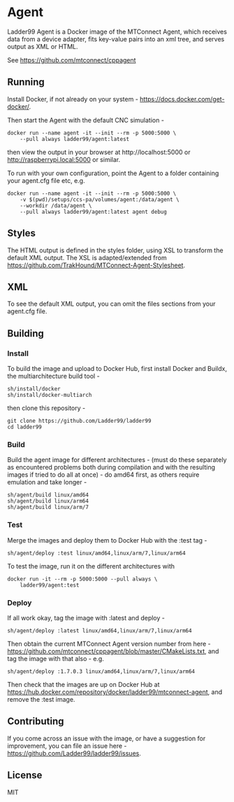 # Agent

Ladder99 Agent is a Docker image of the MTConnect Agent, which receives data from a device adapter, fits key-value pairs into an xml tree, and serves output as XML or HTML.

See https://github.com/mtconnect/cppagent

## Running

Install Docker, if not already on your system - https://docs.docker.com/get-docker/.

Then start the Agent with the default CNC simulation -

    docker run --name agent -it --init --rm -p 5000:5000 \
        --pull always ladder99/agent:latest

then view the output in your browser at http://localhost:5000 or http://raspberrypi.local:5000 or similar.

To run with your own configuration, point the Agent to a folder containing your agent.cfg file etc, e.g.

    docker run --name agent -it --init --rm -p 5000:5000 \
        -v $(pwd)/setups/ccs-pa/volumes/agent:/data/agent \
        --workdir /data/agent \
        --pull always ladder99/agent:latest agent debug

## Styles

The HTML output is defined in the styles folder, using XSL to transform the default XML output. The XSL is adapted/extended from https://github.com/TrakHound/MTConnect-Agent-Stylesheet.

## XML

To see the default XML output, you can omit the files sections from your agent.cfg file.

## Building

### Install

To build the image and upload to Docker Hub, first install Docker and Buildx, the multiarchitecture build tool -

    sh/install/docker
    sh/install/docker-multiarch

then clone this repository -

    git clone https://github.com/Ladder99/ladder99
    cd ladder99

### Build

Build the agent image for different architectures - (must do these separately as encountered problems both during compilation and with the resulting images if tried to do all at once) - do amd64 first, as others require emulation and take longer -

    sh/agent/build linux/amd64
    sh/agent/build linux/arm64
    sh/agent/build linux/arm/7

### Test

Merge the images and deploy them to Docker Hub with the :test tag -

    sh/agent/deploy :test linux/amd64,linux/arm/7,linux/arm64

To test the image, run it on the different architectures with

    docker run -it --rm -p 5000:5000 --pull always \
        ladder99/agent:test

### Deploy

If all work okay, tag the image with :latest and deploy -

    sh/agent/deploy :latest linux/amd64,linux/arm/7,linux/arm64

Then obtain the current MTConnect Agent version number from here - https://github.com/mtconnect/cppagent/blob/master/CMakeLists.txt, and tag the image with that also - e.g.

    sh/agent/deploy :1.7.0.3 linux/amd64,linux/arm/7,linux/arm64

Then check that the images are up on Docker Hub at https://hub.docker.com/repository/docker/ladder99/mtconnect-agent, and remove the :test image.

## Contributing

If you come across an issue with the image, or have a suggestion for improvement, you can file an issue here - https://github.com/Ladder99/ladder99/issues.

## License

MIT
